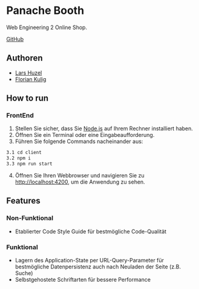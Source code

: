 # Panache Booth

Web Engineering 2 Online Shop.

[GitHub](https://github.com/floriankulig/panache-booth)

## Authoren

- [Lars Huzel](https://github.com/lars-1503)
- [Florian Kulig](https://github.com/floriankulig)

## How to run

### FrontEnd

1. Stellen Sie sicher, dass Sie [Node.js](https://nodejs.org/en) auf Ihrem Rechner installiert haben.
2. Öffnen Sie ein Terminal oder eine Eingabeaufforderung.
3. Führen Sie folgende Commands nacheinander aus:

```bash
3.1 cd client
3.2 npm i
3.3 npm run start
```

4. Öffnen Sie Ihren Webbrowser und navigieren Sie zu [http://localhost:4200](http://localhost:4200), um die Anwendung zu sehen.

## Features

### Non-Funktional

- Etablierter Code Style Guide für bestmögliche Code-Qualität

### Funktional

- Lagern des Application-State per URL-Query-Parameter für bestmögliche Datenpersistenz auch nach Neuladen der Seite (z.B. Suche)
- Selbstgehostete Schriftarten für bessere Performance
